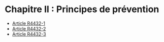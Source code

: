 # Chapitre II : Principes de prévention

* [Article R4432-1](./LEGIARTI000018530378.md)
* [Article R4432-2](./LEGIARTI000018530376.md)
* [Article R4432-3](./LEGIARTI000018530374.md)
